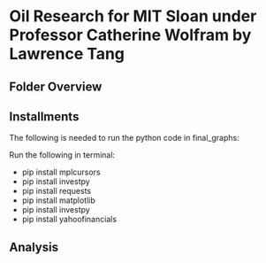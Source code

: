 # **Oil Research for MIT Sloan under Professor Catherine Wolfram** by **Lawrence Tang**

## **Folder Overview**

## **Installments**

The following is needed to run the python code in final_graphs:

Run the following in terminal:
- pip install mplcursors
- pip install investpy
- pip install requests
- pip install matplotlib
- pip install investpy
- pip install yahoofinancials



## **Analysis**

